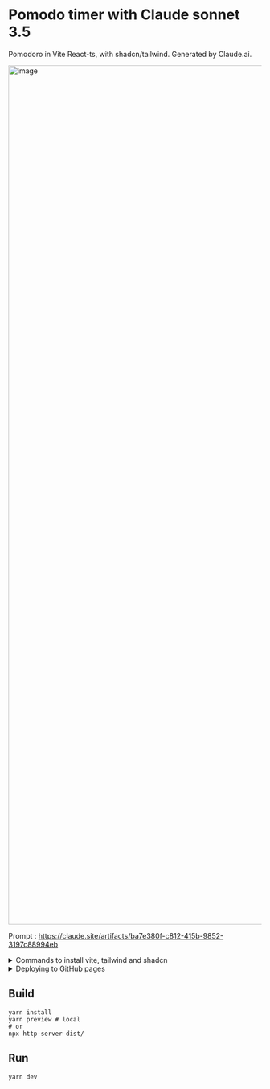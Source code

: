# Pomodo timer with Claude sonnet 3.5

Pomodoro in Vite React-ts, with shadcn/tailwind. Generated by Claude.ai.

<img width="1709" alt="image" src="https://github.com/user-attachments/assets/93acb9da-2b66-4e45-8cd7-3a0a7d46a208">

Prompt : https://claude.site/artifacts/ba7e380f-c812-415b-9852-3197c88994eb

<details>
  <summary>Commands to install vite, tailwind and shadcn</summary>

  <p>

    ```shell
    yarn create vite pomodoro-app --template react-ts
    yarn install -D tailwindcss postcss autoprefixer @types/node
    npx tailwindcss init -p
    ```

    Edit tsconfig.json :

    ```json
    {
      "files": [],
      "references": [
        {
          "path": "./tsconfig.app.json"
        },
        {
          "path": "./tsconfig.node.json"
        }
      ],
      "compilerOptions": {
        "baseUrl": ".",
        "paths": {
          "@/*": ["./src/*"]
        }
      }
    }
    ```

    Edit tsconfig.app.json file

    ```json
    {
      "compilerOptions": {
        // ...
        "baseUrl": ".",
        "paths": {
          "@/*": ["./src/*"]
        },
        // ...
      }
    }
    ```

    Edit vite.config.ts

    ```ts
    import path from "path";
    import react from "@vitejs/plugin-react";
    import { defineConfig } from "vite";

    export default defineConfig({
      plugins: [react()],
      resolve: {
        alias: {
          "@": path.resolve(__dirname, "./src"),
        },
      },
      base: "/pomodoro-app/", // needed for deployment on GitHub pages
    });
    ```

    Edit tailwind.config.js

    ```js
    /** @type {import('tailwindcss').Config} */
    export default {
      content: ["./index.html", "./src/**/*.{js,ts,jsx,tsx}"],
      theme: {
        extend: {},
      },
      plugins: [],
    };
    ```

    Edit index.css

    ```css
    @tailwind base;
    @tailwind components;
    @tailwind utilities;
    ```

    npx shadcn@latest init

    Answer to shadcn prompt :

    ```shell
    Which style would you like to use? › New York
    Which color would you like to use as base color? › Zinc
    Do you want to use CSS variables for colors? › no / yes
    ```

    npx shadcn@latest add card
    npx shadcn@latest add input
    npx shadcn@latest add label
    npx shadcn@latest add button
    npx shadcn@latest add checkbox

  </p>

</details>

<details>
  <summary>Deploying to GitHub pages</summary>

  <p>see https://vite.dev/guide/static-deploy#github-pages.</p>
  
  <p>Previously, I have used this repo, [vite-deploy](https://github.com/ErickKS/vite-deploy) but it has error in .yml and there is a 404 error. On the README, it forwards to a video which make a redirect which is not a robust solution.</p>

  The solution is 

  - to use the commands on the vite documentation (see up). 
  - to rewrite the .yml to use yarn instead of npm
  - to go to GitHub settings > Environments > github-pages > and changing the allowed branch (it was github-pages, it should be main) ([ref](https://github.com/orgs/community/discussions/39054))
</details>

## Build

```shell
yarn install
yarn preview # local
# or
npx http-server dist/
```

## Run

```shell
yarn dev
```



